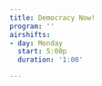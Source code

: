 ```yaml
---
title: Democracy Now!
program: ''
airshifts:
- day: Monday
  start: 5:00p
  duration: '1:00'

---
```

